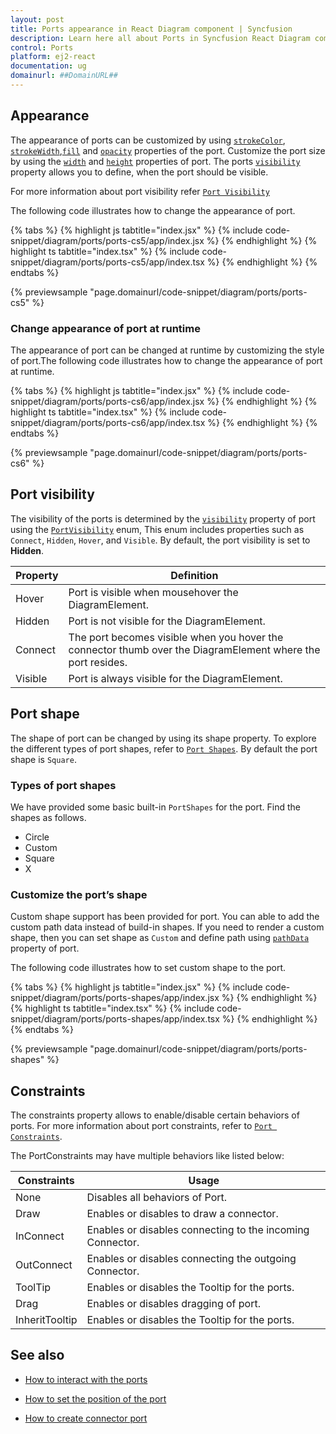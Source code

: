 ```yaml
---
layout: post
title: Ports appearance in React Diagram component | Syncfusion
description: Learn here all about Ports in Syncfusion React Diagram component of Syncfusion Essential JS 2 and more.
control: Ports 
platform: ej2-react
documentation: ug
domainurl: ##DomainURL##
---
```



## Appearance

The appearance of ports can be customized by using [`strokeColor`](https://ej2.syncfusion.com/react/documentation/api/diagram/shapeStyleModel/#strokecolor), [`strokeWidth`](https://ej2.syncfusion.com/react/documentation/api/diagram/shapeStyleModel/#strokewidth),[`fill`](https://ej2.syncfusion.com/react/documentation/api/diagram/shapeStyleModel/#fill) and [`opacity`](https://ej2.syncfusion.com/react/documentation/api/diagram/shapeStyleModel/#opacity) properties of the port. Customize the port size by using the [`width`](https://ej2.syncfusion.com/react/documentation/api/diagram/pointPortModel/#width) and [`height`](https://ej2.syncfusion.com/react/documentation/api/diagram/pointPortModel/#height) properties of port. The ports [`visibility`](https://ej2.syncfusion.com/react/documentation/api/diagram/portvisibility/) property allows you to define, when the port should be visible. 

For more information about port visibility refer [`Port Visibility`](#port-visibility)

The following code illustrates how to change the appearance of port.

{% tabs %}
{% highlight js tabtitle="index.jsx" %}
{% include code-snippet/diagram/ports/ports-cs5/app/index.jsx %}
{% endhighlight %}
{% highlight ts tabtitle="index.tsx" %}
{% include code-snippet/diagram/ports/ports-cs5/app/index.tsx %}
{% endhighlight %}
{% endtabs %}

{% previewsample "page.domainurl/code-snippet/diagram/ports/ports-cs5" %}

### Change appearance of port at runtime

The appearance of port can be changed at runtime by customizing the style of port.The following code illustrates how to change the appearance of port at runtime.

{% tabs %}
{% highlight js tabtitle="index.jsx" %}
{% include code-snippet/diagram/ports/ports-cs6/app/index.jsx %}
{% endhighlight %}
{% highlight ts tabtitle="index.tsx" %}
{% include code-snippet/diagram/ports/ports-cs6/app/index.tsx %}
{% endhighlight %}
{% endtabs %}

{% previewsample "page.domainurl/code-snippet/diagram/ports/ports-cs6" %}

## Port visibility

The visibility of the ports is determined by the [`visibility`](https://ej2.syncfusion.com/react/documentation/api/diagram/portvisibility/) property of port using the [`PortVisibility`](https://ej2.syncfusion.com/react/documentation/api/diagram/portVisibility/) enum, This enum includes properties such as `Connect`, `Hidden`, `Hover`, and `Visible`. By default, the port visibility is set to **Hidden**.

| Property | Definition |
|----|----|
| Hover | Port is visible when mousehover the DiagramElement. |
| Hidden | Port is not visible for the DiagramElement. |
| Connect | The port becomes visible when you hover the connector thumb over the DiagramElement where the port resides. |
| Visible | Port is always visible for the DiagramElement. |

## Port shape 

The shape of port can be changed by using its shape property. To explore the different types of port shapes, refer to [`Port Shapes`](https://ej2.syncfusion.com/react/documentation/api/diagram/portshapes/). By default the port shape is `Square`.

### Types of port shapes

We have provided some basic built-in `PortShapes` for the port. Find the shapes as follows.

* Circle
* Custom
* Square
* X

### Customize the port’s shape

Custom shape support has been provided for port. You can able to add the custom path data instead of build-in shapes. 
If you need to render a custom shape, then you can set shape as `Custom` and define path using [`pathData`](https://ej2.syncfusion.com/react/documentation/api/diagram/pointPortModel/#pathdata) property of port.

 The following code illustrates how to set custom shape to the port.

{% tabs %}
{% highlight js tabtitle="index.jsx" %}
{% include code-snippet/diagram/ports/ports-shapes/app/index.jsx %}
{% endhighlight %}
{% highlight ts tabtitle="index.tsx" %}
{% include code-snippet/diagram/ports/ports-shapes/app/index.tsx %}
{% endhighlight %}
{% endtabs %}

{% previewsample "page.domainurl/code-snippet/diagram/ports/ports-shapes" %}


## Constraints

The constraints property allows to enable/disable certain behaviors of ports. For more information about port constraints, refer to [`Port Constraints`](https://ej2.syncfusion.com/react/documentation/api/diagram/portconstraints/).

The PortConstraints may have multiple behaviors like listed below:

| Constraints | Usage |
|----|----|
| None |Disables all behaviors of Port. |
| Draw |Enables or disables to draw a connector. |
| InConnect |Enables or disables connecting to the incoming Connector.  |
| OutConnect | Enables or disables connecting the outgoing Connector. |
| ToolTip |Enables or disables the Tooltip  for the ports. |
| Drag |Enables or disables dragging of port.  |
| InheritTooltip | Enables or disables the Tooltip  for the ports. |

## See also

* [How to interact with the ports](./ports-interaction)

* [How to set the position of the port](./ports-positioning)

* [How to create connector port](./ports-connector-port)